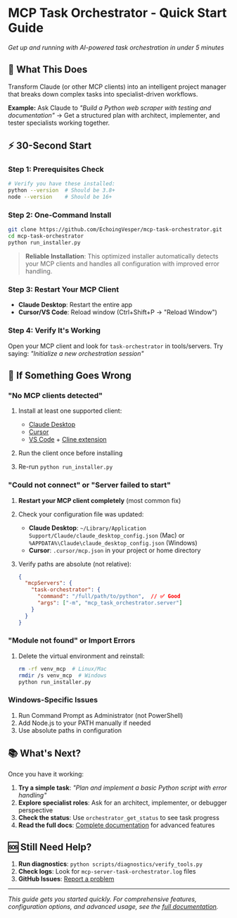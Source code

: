 # MCP Task Orchestrator - Quick Start Guide

*Get up and running with AI-powered task orchestration in under 5 minutes*

## 🎯 What This Does

Transform Claude (or other MCP clients) into an intelligent project manager that breaks down complex tasks into specialist-driven workflows.

**Example:** Ask Claude to *"Build a Python web scraper with testing and documentation"* → Get a structured plan with architect, implementer, and tester specialists working together.

## ⚡ 30-Second Start

### Step 1: Prerequisites Check
```bash
# Verify you have these installed:
python --version  # Should be 3.8+
node --version    # Should be 16+
```

### Step 2: One-Command Install
```bash
git clone https://github.com/EchoingVesper/mcp-task-orchestrator.git
cd mcp-task-orchestrator
python run_installer.py
```

> **Reliable Installation**: This optimized installer automatically detects your MCP clients and handles all configuration with improved error handling.

### Step 3: Restart Your MCP Client
- **Claude Desktop**: Restart the entire app
- **Cursor/VS Code**: Reload window (Ctrl+Shift+P → "Reload Window")

### Step 4: Verify It's Working
Open your MCP client and look for `task-orchestrator` in tools/servers. Try saying:
*"Initialize a new orchestration session"*

## 🔧 If Something Goes Wrong

### "No MCP clients detected"
1. Install at least one supported client:
   - [Claude Desktop](https://claude.ai/download)
   - [Cursor](https://cursor.sh/)
   - [VS Code](https://code.visualstudio.com/) + [Cline extension](https://marketplace.visualstudio.com/items?itemName=saoudrizwan.claude-dev)

2. Run the client once before installing
3. Re-run `python run_installer.py`

### "Could not connect" or "Server failed to start"
1. **Restart your MCP client completely** (most common fix)
2. Check your configuration file was updated:
   - **Claude Desktop**: `~/Library/Application Support/Claude/claude_desktop_config.json` (Mac) or `%APPDATA%\Claude\claude_desktop_config.json` (Windows)
   - **Cursor**: `.cursor/mcp.json` in your project or home directory

3. Verify paths are absolute (not relative):
   ```json
   {
     "mcpServers": {
       "task-orchestrator": {
         "command": "/full/path/to/python",  // ✅ Good
         "args": ["-m", "mcp_task_orchestrator.server"]
       }
     }
   }
   ```

### "Module not found" or Import Errors
1. Delete the virtual environment and reinstall:
   ```bash
   rm -rf venv_mcp  # Linux/Mac
   rmdir /s venv_mcp  # Windows
   python run_installer.py
   ```

### Windows-Specific Issues
1. Run Command Prompt as Administrator (not PowerShell)
2. Add Node.js to your PATH manually if needed
3. Use absolute paths in configuration

## 📚 What's Next?

Once you have it working:

1. **Try a simple task**: *"Plan and implement a basic Python script with error handling"*
2. **Explore specialist roles**: Ask for an architect, implementer, or debugger perspective
3. **Check the status**: Use `orchestrator_get_status` to see task progress
4. **Read the full docs**: [Complete documentation](docs/) for advanced features

## 🆘 Still Need Help?

1. **Run diagnostics**: `python scripts/diagnostics/verify_tools.py`
2. **Check logs**: Look for `mcp-server-task-orchestrator.log` files
3. **GitHub Issues**: [Report a problem](https://github.com/EchoingVesper/mcp-task-orchestrator/issues)

---

*This guide gets you started quickly. For comprehensive features, configuration options, and advanced usage, see the [full documentation](README.md).*

